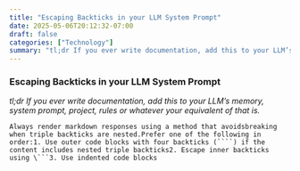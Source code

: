 ```yaml
---
title: "Escaping Backticks in your LLM System Prompt"
date: 2025-05-06T20:12:32-07:00
draft: false
categories: ["Technology"]
summary: "tl;dr If you ever write documentation, add this to your LLM’s memory, system prompt, project, rules or whatever your equivalent of that is."
---
```


### Escaping Backticks in your LLM System Prompt

*tl;dr If you ever write documentation, add this to your LLM’s memory, system prompt, project, rules or whatever your equivalent of that is.*

```
Always render markdown responses using a method that avoidsbreaking when triple backticks are nested.Prefer one of the following in order:1. Use outer code blocks with four backticks (````) if the content includes nested triple backticks2. Escape inner backticks using \```3. Use indented code blocks
```
